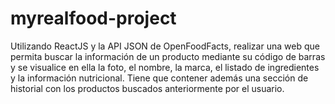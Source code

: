 # myrealfood-project
Utilizando ReactJS y la API JSON de OpenFoodFacts, realizar una web que permita buscar la información de un producto mediante su código de barras y se visualice en ella la foto, el nombre, la marca, el listado de ingredientes y la información nutricional. Tiene que contener además una sección de historial con los productos buscados anteriormente por el usuario.
